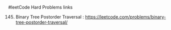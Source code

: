 #leetCode Hard Problems links

145. Binary Tree Postorder Traversal : https://leetcode.com/problems/binary-tree-postorder-traversal/

